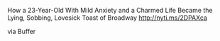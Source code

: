 How a 23-Year-Old With Mild Anxiety and a Charmed Life Became the Lying, Sobbing, Lovesick Toast of Broadway http://nyti.ms/2DPAXca

via Buffer
